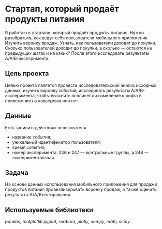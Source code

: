# Стартап, который продаёт продукты питания

Я работаю в стартапе, который продаёт продукты питания. Нужно разобраться, как ведут себя пользователи мобильного приложения. Изучить воронку продаж. Узнать, как пользователи доходят до покупки. Сколько пользователей доходит до покупки, а сколько — остаются на предыдущих шагах и на каких? После этого исследовать результаты A/A/B-эксперимента.

## Цель проекта

Целью проекта является провести исследовательский анализ исходных данных, изучить воронку событий, исследовать результаты A/A/B-эксперимента, чтобы выяснить повлияет ли изменение шрифта в приложении на конверсию или нет.

## Данные

Есть записи о действиях пользователя.

- название события;
- уникальный идентификатор пользователя;
- время события;
- номер эксперимента: 246 и 247 — контрольные группы, а 248 — экспериментальная.

## Задача

На основе данных использования мобильного приложения для продажи продуктов питания проанализировать воронку продаж, а также оценить результаты A/A/Bтестирования.

## Используемые библиотеки

*pandas, matplotlib.pyplot, seaborn, plotly, numpy, math, scipy*